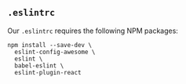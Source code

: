 ## `.eslintrc`

Our `.eslintrc` requires the following NPM packages:

```
npm install --save-dev \
  eslint-config-awesome \
  eslint \
  babel-eslint \
  eslint-plugin-react
```
